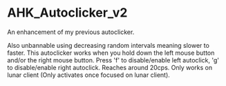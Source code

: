 # AHK_Autoclicker_v2
An enhancement of my previous autoclicker. 

Also unbannable using decreasing random intervals meaning slower to faster. This autoclicker works when you hold down the left mouse button and/or the right mouse button. Press 'f' to disable/enable left autoclick, 'g' to disable/enable right autoclick. Reaches around 20cps. Only works on lunar client (Only activates once focused on lunar client). 
